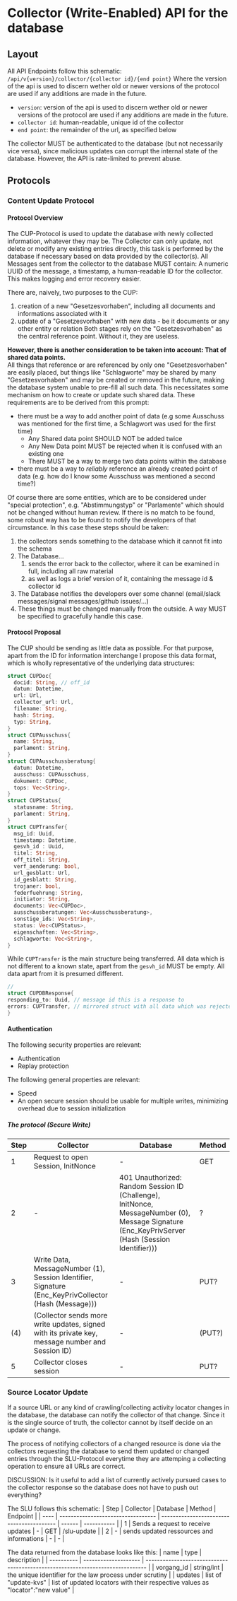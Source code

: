 # Collector (Write-Enabled) API for the database
## Layout
All API Endpoints follow this schematic:
`/api/v{version}/collector/{collector id}/{end point}` 
Where the version of the api is used to discern wether old or newer versions of the protocol are used if any additions are made in the future.
- `version`: version of the api is used to discern wether old or newer versions of the protocol are used if any additions are made in the future.
- `collector id`: human-readable, unique id of the collector
- `end point`: the remainder of the url, as specified below

The collector MUST be authenticated to the database (but not necessarily vice versa), since malicious updates can corrupt the internal state of the database. However, the API is rate-limited to prevent abuse.


## Protocols
### Content Update Protocol
#### Protocol Overview
The CUP-Protocol is used to update the database with newly collected information, whatever they may be.
The Collector can only update, not delete or modify any existing entries directly, this task is performed by the database if necessary based on data provided by the collector(s). All Messages sent from the collector to the database MUST contain: A numeric UUID of the message, a timestamp, a human-readable ID for the collector. This makes logging and error recovery easier.  

There are, naively, two purposes to the CUP:
1. creation of a new "Gesetzesvorhaben", including all documents and informations associated with it
2. update of a "Gesetzesvorhaben" with new data - be it documents or any other entity or relation
Both stages rely on the "Gesetzesvorhaben" as the central reference point. Without it, they are useless.

**However, there is another consideration to be taken into account: That of shared data points.**  
All things that reference or are referenced by only one "Gesetzesvorhaben" are easily placed, but things like "Schlagworte" may be shared by many
"Gesetzesvorhaben" and may be created or removed in the future, making the database system unable to pre-fill all such data.
This necessitates some mechanism on how to create or update such shared data. These requirements are to be derived from this prompt:
- there must be a way to add another point of data (e.g some Ausschuss was mentioned for the first time, a Schlagwort was used for the first time)
  - Any Shared data point SHOULD NOT be added twice
  - Any New Data point MUST be rejected when it is confused with an existing one
  - There MUST be a way to merge two data points within the database
- there must be a way to _reliably_ reference an already created point of data (e.g. how do I know some Ausschuss was mentioned a second time?)


Of course there are some entities, which are to be considered under "special protection", e.g. "Abstimmungstyp" or "Parlamente" which should not be changed without human review. If there is no match to be found, some robust way has to be found to notify the developers of that circumstance. In this case these steps should be taken:
1. the collectors sends something to the database which it cannot fit into the schema
2. The Database...
   1. sends the error back to the collector, where it can be examined in full, including all raw material
   2. as well as logs a brief version of it, containing the message id & collector id
3. The Database notifies the developers over some channel (email/slack messages/signal messages/github issues/...)
4. These things must be changed manually from the outside. A way MUST be specified to gracefully handle this case.

#### Protocol Proposal
The CUP should be sending as little data as possible. For that purpose, apart from the ID for information interchange I propose this data format, which is wholly representative of the underlying data structures:

```Rust
struct CUPDoc{
  docid: String, // off_id
  datum: Datetime,
  url: Url,
  collector_url: Url,
  filename: String, 
  hash: String,
  typ: String,
}
struct CUPAusschuss{
  name: String,
  parlament: String,
}
struct CUPAusschussberatung{
  datum: Datetime,
  ausschuss: CUPAusschuss,
  dokument: CUPDoc,
  tops: Vec<String>,
}
struct CUPStatus{
  statusname: String,
  parlament: String,
}
struct CUPTransfer{
  msg_id: Uuid,
  timestamp: Datetime,
  gesvh_id : Uuid,
  titel: String,
  off_titel: String,
  verf_aenderung: bool,
  url_gesblatt: Url,
  id_gesblatt: String,
  trojaner: bool,
  federfuehrung: String,
  initiator: String,
  documents: Vec<CUPDoc>,
  ausschussberatungen: Vec<Ausschussberatung>,
  sonstige_ids: Vec<String>,
  status: Vec<CUPStatus>,
  eigenschaften: Vec<String>,
  schlagworte: Vec<String>,
}
```

While `CUPTransfer` is the main structure being transferred.
All data which is not different to a known state, apart from the `gesvh_id` MUST be empty. All data apart from it is presumed different.

```Rust
// 
struct CUPDBResponse{
responding_to: Uuid, // message id this is a response to
errors: CUPTransfer, // mirrored struct with all data which was rejected
}
```

#### Authentication
The following security properties are relevant:
  - Authentication
  - Replay protection

The following general properties are relevant:
  - Speed
  - An open secure session should be usable for multiple writes, minimizing overhead due to session initialization
##### The protocol (Secure Write)
 | Step | Collector                                                                                            | Database                                                                                                                                         | Method |
 | ---- | ---------------------------------------------------------------------------------------------------- | ------------------------------------------------------------------------------------------------------------------------------------------------ | ------ |
 | 1    | Request to open Session, InitNonce                                                                   | -                                                                                                                                                | GET    |
 | 2    | -                                                                                                    | 401 Unauthorized: Random Session ID (Challenge), InitNonce, MessageNumber (0), Message Signature (Enc_KeyPrivServer (Hash (Session Identifier))) | ?      |
 | 3    | Write Data, MessageNumber (1), Session Identifier, Signature (Enc_KeyPrivCollector (Hash (Message))) | -                                                                                                                                                | PUT?   |
 | (4)  | (Collector sends more write updates, signed with its private key, message number and Session ID)     | -                                                                                                                                                | (PUT?) |
 | 5    | Collector closes session                                                                             | -                                                                                                                                                | PUT?   |

 ### Source Locator Update

If a source URL or any kind of crawling/collecting activity locator changes in the database, the database can notify the collector of that change.
Since it is the single source of truth, the collector cannot by itself decide on an update or change.

The process of notifying collectors of a changed resource is done via the collectors requesting the database to send them updated or changed entries through the SLU-Protocol everytime they are attemping a collecting operation to ensure all URLs are correct.

DISCUSSION: Is it useful to add a list of currently actively pursued cases to the collector response so the database does not have to push out everything?

The SLU follows this schematic:
 | Step | Collector                          | Database                                  | Method | Endpoint    |
 | ---- | ---------------------------------- | ----------------------------------------- | ------ | ----------- |
 | 1    | Sends a request to receive updates | -                                         | GET    | /slu-update |
 | 2    | -                                  | sends updated ressources and informations | -      | -           |

The data returned from the database looks like this:
| name       | type                 | description                                                                    |
| ---------- | -------------------- | ------------------------------------------------------------------------------ |
| vorgang_id | string/int           | the unique identifier for the law process under scrutiny                       |
| updates    | list of "update-kvs" | list of updated locators with their respective values as "locator":"new value" |
